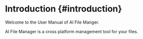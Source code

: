 # Introduction {#introduction}

Welcome to the User Manual of AI File Manger.

AI File Manager is a cross platform management tool for your files.
